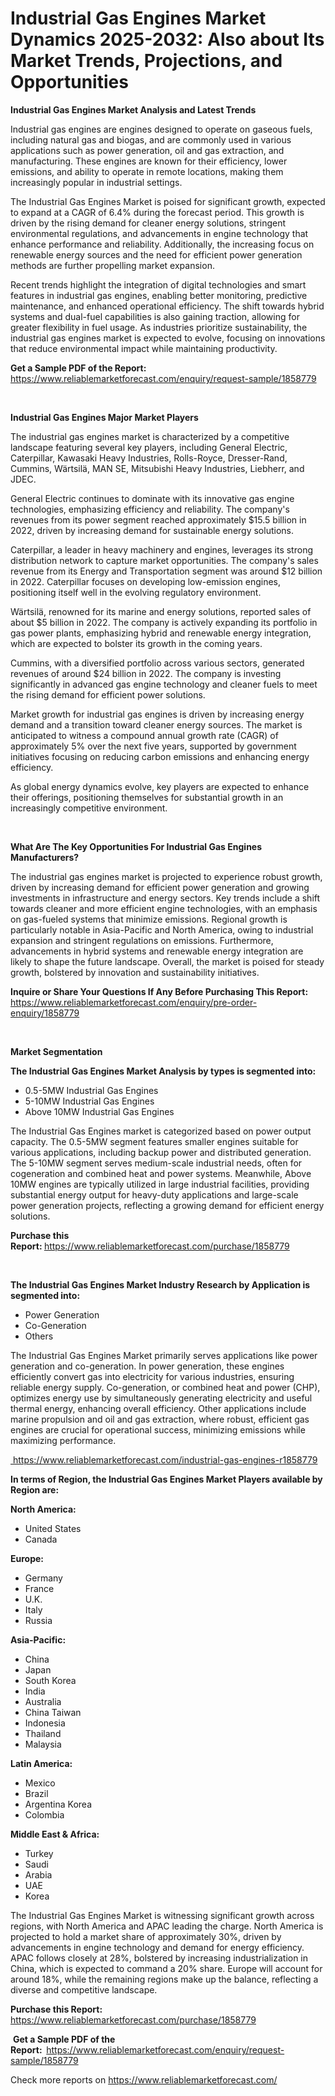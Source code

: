 <p><h1>Industrial Gas Engines Market Dynamics 2025-2032: Also about Its Market Trends, Projections, and Opportunities</h1></p><p><strong>Industrial Gas Engines Market Analysis and Latest Trends</strong></p>
<p><p>Industrial gas engines are engines designed to operate on gaseous fuels, including natural gas and biogas, and are commonly used in various applications such as power generation, oil and gas extraction, and manufacturing. These engines are known for their efficiency, lower emissions, and ability to operate in remote locations, making them increasingly popular in industrial settings.</p><p>The Industrial Gas Engines Market is poised for significant growth, expected to expand at a CAGR of 6.4% during the forecast period. This growth is driven by the rising demand for cleaner energy solutions, stringent environmental regulations, and advancements in engine technology that enhance performance and reliability. Additionally, the increasing focus on renewable energy sources and the need for efficient power generation methods are further propelling market expansion.</p><p>Recent trends highlight the integration of digital technologies and smart features in industrial gas engines, enabling better monitoring, predictive maintenance, and enhanced operational efficiency. The shift towards hybrid systems and dual-fuel capabilities is also gaining traction, allowing for greater flexibility in fuel usage. As industries prioritize sustainability, the industrial gas engines market is expected to evolve, focusing on innovations that reduce environmental impact while maintaining productivity.</p></p>
<p><strong>Get a Sample PDF of the Report:&nbsp;</strong> <a href="https://www.reliablemarketforecast.com/enquiry/request-sample/1858779?utm_campaign=2803&utm_medium=2&utm_source=Github&utm_content=ia&utm_term=10042025&utm_id=industrial-gas-engines">https://www.reliablemarketforecast.com/enquiry/request-sample/1858779</a></p>
<p>&nbsp;</p>
<p><strong>Industrial Gas Engines Major Market Players</strong></p>
<p><p>The industrial gas engines market is characterized by a competitive landscape featuring several key players, including General Electric, Caterpillar, Kawasaki Heavy Industries, Rolls-Royce, Dresser-Rand, Cummins, Wärtsilä, MAN SE, Mitsubishi Heavy Industries, Liebherr, and JDEC. </p><p>General Electric continues to dominate with its innovative gas engine technologies, emphasizing efficiency and reliability. The company's revenues from its power segment reached approximately $15.5 billion in 2022, driven by increasing demand for sustainable energy solutions.</p><p>Caterpillar, a leader in heavy machinery and engines, leverages its strong distribution network to capture market opportunities. The company's sales revenue from its Energy and Transportation segment was around $12 billion in 2022. Caterpillar focuses on developing low-emission engines, positioning itself well in the evolving regulatory environment.</p><p>Wärtsilä, renowned for its marine and energy solutions, reported sales of about $5 billion in 2022. The company is actively expanding its portfolio in gas power plants, emphasizing hybrid and renewable energy integration, which are expected to bolster its growth in the coming years.</p><p>Cummins, with a diversified portfolio across various sectors, generated revenues of around $24 billion in 2022. The company is investing significantly in advanced gas engine technology and cleaner fuels to meet the rising demand for efficient power solutions.</p><p>Market growth for industrial gas engines is driven by increasing energy demand and a transition toward cleaner energy sources. The market is anticipated to witness a compound annual growth rate (CAGR) of approximately 5% over the next five years, supported by government initiatives focusing on reducing carbon emissions and enhancing energy efficiency.</p><p>As global energy dynamics evolve, key players are expected to enhance their offerings, positioning themselves for substantial growth in an increasingly competitive environment.</p></p>
<p>&nbsp;</p>
<p><strong>What Are The Key Opportunities For Industrial Gas Engines Manufacturers?</strong></p>
<p><p>The industrial gas engines market is projected to experience robust growth, driven by increasing demand for efficient power generation and growing investments in infrastructure and energy sectors. Key trends include a shift towards cleaner and more efficient engine technologies, with an emphasis on gas-fueled systems that minimize emissions. Regional growth is particularly notable in Asia-Pacific and North America, owing to industrial expansion and stringent regulations on emissions. Furthermore, advancements in hybrid systems and renewable energy integration are likely to shape the future landscape. Overall, the market is poised for steady growth, bolstered by innovation and sustainability initiatives.</p></p>
<p><strong>Inquire or Share Your Questions If Any Before Purchasing This Report:</strong> <a href="https://www.reliablemarketforecast.com/enquiry/pre-order-enquiry/1858779?utm_campaign=2803&utm_medium=2&utm_source=Github&utm_content=ia&utm_term=10042025&utm_id=industrial-gas-engines">https://www.reliablemarketforecast.com/enquiry/pre-order-enquiry/1858779</a></p>
<p>&nbsp;</p>
<p><strong>Market Segmentation</strong></p>
<p><strong>The Industrial Gas Engines Market Analysis by types is segmented into:</strong></p>
<p><ul><li>0.5-5MW Industrial Gas Engines</li><li>5-10MW Industrial Gas Engines</li><li>Above 10MW Industrial Gas Engines</li></ul></p>
<p><p>The Industrial Gas Engines market is categorized based on power output capacity. The 0.5-5MW segment features smaller engines suitable for various applications, including backup power and distributed generation. The 5-10MW segment serves medium-scale industrial needs, often for cogeneration and combined heat and power systems. Meanwhile, Above 10MW engines are typically utilized in large industrial facilities, providing substantial energy output for heavy-duty applications and large-scale power generation projects, reflecting a growing demand for efficient energy solutions.</p></p>
<p><strong>Purchase this Report:&nbsp;</strong><a href="https://www.reliablemarketforecast.com/purchase/1858779?utm_campaign=2803&utm_medium=2&utm_source=Github&utm_content=ia&utm_term=10042025&utm_id=industrial-gas-engines">https://www.reliablemarketforecast.com/purchase/1858779</a></p>
<p>&nbsp;</p>
<p><strong>The Industrial Gas Engines Market Industry Research by Application is segmented into:</strong></p>
<p><ul><li>Power Generation</li><li>Co-Generation</li><li>Others</li></ul></p>
<p><p>The Industrial Gas Engines Market primarily serves applications like power generation and co-generation. In power generation, these engines efficiently convert gas into electricity for various industries, ensuring reliable energy supply. Co-generation, or combined heat and power (CHP), optimizes energy use by simultaneously generating electricity and useful thermal energy, enhancing overall efficiency. Other applications include marine propulsion and oil and gas extraction, where robust, efficient gas engines are crucial for operational success, minimizing emissions while maximizing performance.</p></p>
<p><a href="https://www.reliablemarketforecast.com/industrial-gas-engines-r1858779?utm_campaign=2803&utm_medium=2&utm_source=Github&utm_content=ia&utm_term=10042025&utm_id=industrial-gas-engines">&nbsp;https://www.reliablemarketforecast.com/industrial-gas-engines-r1858779</a></p>
<p><strong>In terms of Region, the Industrial Gas Engines Market Players available by Region are:</strong></p>
<p>
    <p> <strong> North America: </strong>
        <ul>
            <li>United States</li>
            <li>Canada</li>
        </ul>
        </p> 
    <p> <strong> Europe: </strong>
        <ul>
            <li>Germany</li>
            <li>France</li>
            <li>U.K.</li>
            <li>Italy</li>
            <li>Russia</li>
        </ul>
        </p> 
    <p> <strong> Asia-Pacific: </strong>
        <ul>
            <li>China</li>
            <li>Japan</li>
            <li>South Korea</li>
            <li>India</li>
            <li>Australia</li>
            <li>China Taiwan</li>
            <li>Indonesia</li>
            <li>Thailand</li>
            <li>Malaysia</li>
        </ul>
        </p> 
    <p> <strong> Latin America: </strong>
        <ul>
            <li>Mexico</li>
            <li>Brazil</li>
            <li>Argentina Korea</li>
            <li>Colombia</li>
        </ul>
        </p> 
    <p> <strong> Middle East & Africa: </strong>
        <ul>
            <li>Turkey</li>
            <li>Saudi</li>
            <li>Arabia</li>
            <li>UAE</li>
            <li>Korea</li>
        </ul>
    </p>
    </p>
<p><p>The Industrial Gas Engines Market is witnessing significant growth across regions, with North America and APAC leading the charge. North America is projected to hold a market share of approximately 30%, driven by advancements in engine technology and demand for energy efficiency. APAC follows closely at 28%, bolstered by increasing industrialization in China, which is expected to command a 20% share. Europe will account for around 18%, while the remaining regions make up the balance, reflecting a diverse and competitive landscape.</p></p>
<p><strong>Purchase this Report: </strong><a href="https://www.reliablemarketforecast.com/purchase/1858779?utm_campaign=2803&utm_medium=2&utm_source=Github&utm_content=ia&utm_term=10042025&utm_id=industrial-gas-engines">https://www.reliablemarketforecast.com/purchase/1858779</a></p>
<p>&nbsp;<strong>Get a Sample PDF of the Report:&nbsp;&nbsp;</strong><a href="https://www.reliablemarketforecast.com/enquiry/request-sample/1858779?utm_campaign=2803&utm_medium=2&utm_source=Github&utm_content=ia&utm_term=10042025&utm_id=industrial-gas-engines">https://www.reliablemarketforecast.com/enquiry/request-sample/1858779</a></p>
<p><strong></strong></p>
<p>Check more reports on <a href="https://www.reliablemarketforecast.com/?utm_campaign=2803&utm_medium=2&utm_source=Github&utm_content=ia&utm_term=10042025&utm_id=industrial-gas-engines">https://www.reliablemarketforecast.com/</a></p>